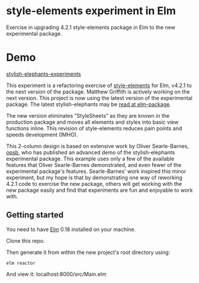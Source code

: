 # style-elements experiment in Elm

Exercise in upgrading 4.2.1 style-elements package in Elm to the new experimental package.
# Demo
[stylish-elephants-experiments](https://jbrgfx.github.io/elm-style-elements-experiments/)

This experiment is a refactoring exercise of [style-elements](http://package.elm-lang.org/packages/mdgriffith/style-elements/4.2.1/Style) for Elm, v4.2.1 to the next version of the package.
Matthew Griffith is actively working on the next version.
This project is now using the latest version of the experimental package.
The latest stylish-elephants may be [read at elm-package](http://package.elm-lang.org/packages/mdgriffith/stylish-elephants/latest/).

The new version eliminates "StyleSheets" as they are known in the production package and moves all elements and styles into basic view functions inline.
This revision of style-elements reduces pain points and speeds development (IMHO).

This 2-column design is based on extensive work by Oliver Searle-Barnes, [opsb](https://github.com/opsb/cv-elm), who has published an advanced demo of the stylish-elephants experimental package. This example uses only a few of the available features that Oliver Searle-Barnes demonstrated, and even fewer of the experimental package's features. Searle-Barnes' work inspired this minor experiment, but my hope is that by demonstrating one way of reworking 4.2.1 code to exercise the new package, others will get working with the new package easily and find that experiments are fun and enjoyable to work with.

## Getting started

You need to have [Elm](http://elm-lang.org/) 0.18 installed on your machine.

Clone this repo.

Then generate it from within the new project's root directory using:

    elm reactor

And view it:
    localhost:8000/src/Main.elm
